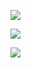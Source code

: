 ![](../figures/Pasted%20image%2020230108184433.png)




![](../figures/Pasted%20image%2020230108184622.png)


![](../figures/Pasted%20image%2020230108184643.png)